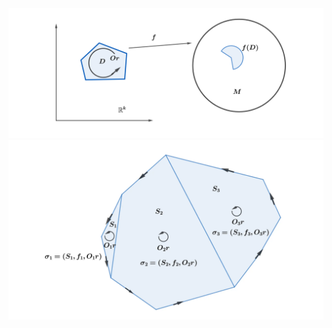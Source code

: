 <img src="https://github.com/McFuing/images-hosting/raw/main/images/chain.6it5g7g3mg80.png" alt="chain" />
<img src="http://github.com/McFuing/images-hosting/raw/main/images/vhain.qmuxeh63urk.webp" alt="vhain" />
<!--stackedit_data:
eyJoaXN0b3J5IjpbMTAxMzExMDg5MSwtMjczNDMzMzYwLDIyOT
M3NzgzMiwtMjA4ODc0NjYxMiwtODcyNjE3MTMwLC04NzI2MTcx
MzAsMjI5Mzc3ODMyLC0yMDg4NzQ2NjEyLDQ5NzgxODgxMCwtNz
MzOTIwNTk0LC0xMDEyNjIyOTA4LC0yMDc2ODkyMTY1LC02NDk3
OTUxOTVdfQ==
-->